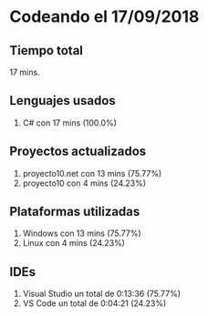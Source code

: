 # Codeando el 17/09/2018

## Tiempo total
17 mins.

## Lenguajes usados
1. C# con 17 mins (100.0%)

## Proyectos actualizados
1. proyecto10.net con 13 mins (75.77%)
1. proyecto10 con 4 mins (24.23%)

## Plataformas utilizadas
1. Windows con 13 mins (75.77%)
1. Linux con 4 mins (24.23%)

## IDEs
1. Visual Studio un total de 0:13:36 (75.77%)
1. VS Code un total de 0:04:21 (24.23%)
